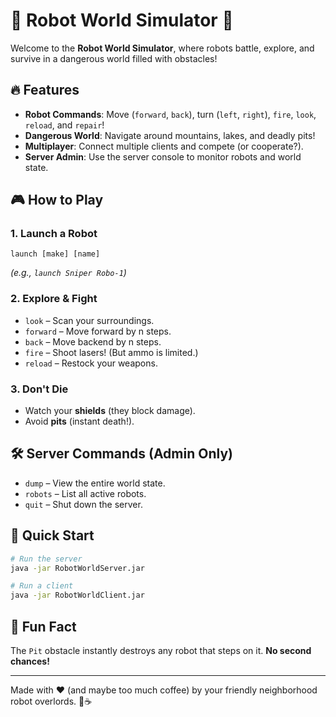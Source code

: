 # 🤖 Robot World Simulator 🚀

Welcome to the **Robot World Simulator**, where robots battle, explore, and survive in a dangerous world filled with obstacles!

## 🔥 Features

- **Robot Commands**: Move (`forward`, `back`), turn (`left`, `right`), `fire`, `look`, `reload`, and `repair`!
- **Dangerous World**: Navigate around mountains, lakes, and deadly pits!
- **Multiplayer**: Connect multiple clients and compete (or cooperate?).
- **Server Admin**: Use the server console to monitor robots and world state.

## 🎮 How to Play

### 1. Launch a Robot

```
launch [make] [name]
```

*(e.g., `launch Sniper Robo-1`)*

### 2. Explore & Fight

- `look` – Scan your surroundings.
- `forward` – Move forward by n steps.
- `back` – Move backend by n steps.
- `fire` – Shoot lasers! (But ammo is limited.)
- `reload` – Restock your weapons.

### 3. Don't Die

- Watch your **shields** (they block damage).
- Avoid **pits** (instant death!).

## 🛠️ Server Commands (Admin Only)

- `dump` – View the entire world state.
- `robots` – List all active robots.
- `quit` – Shut down the server.

## 🚀 Quick Start

```bash
# Run the server
java -jar RobotWorldServer.jar

# Run a client
java -jar RobotWorldClient.jar
```

## 📜 Fun Fact

The `Pit` obstacle instantly destroys any robot that steps on it. **No second chances!**

---

Made with ❤️ (and maybe too much coffee) by your friendly neighborhood robot overlords. 🤖☕